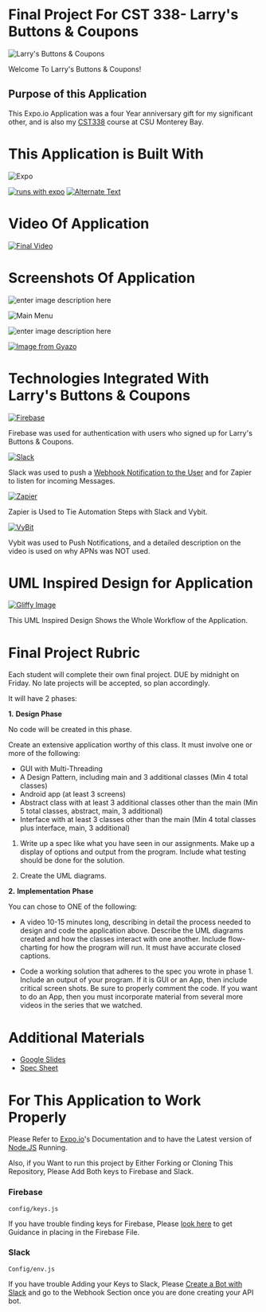
# Final Project For CST 338- Larry's Buttons & Coupons
![Larry's Buttons & Coupons](https://raw.githubusercontent.com/KFChinese/CST338_Final-Larrys_Buttons_and_Coupons/master/assets/images/Banner_img.png)

Welcome To Larry's Buttons & Coupons! 

## Purpose of this Application
This Expo.io Application was a four Year anniversary gift for my significant other, and is also my [CST338](https://catalog.csumb.edu/preview_course_nopop.php?catoid=1&coid=439) course at CSU Monterey Bay.

# This Application is Built With 
![Expo](https://github.com/expo/expo/raw/master/style/header.png)
  

[![runs with expo](https://img.shields.io/badge/Runs%20with%20Expo-000.svg?style=flat-square&logo=EXPO&labelColor=f3f3f3&logoColor=000)](https://expo.io/) [![Alternate Text](https://img.shields.io/badge/License-MIT-success.svg?style=flat-square&color=33CC12)]({https://github.com/KFChinese/CST338_Final-Larrys_Buttons_and_Coupons/blob/master/LICENSE} "MIT")

# Video Of Application
[![Final Video](https://raw.githubusercontent.com/KFChinese/CST338_Final-Larrys_Buttons_and_Coupons/master/assets/images/Main_Img.png)](https://youtu.be/zAH1daxSLfI "Final Video")

# Screenshots Of Application

![enter image description here](https://raw.githubusercontent.com/KFChinese/CST338_Final-Larrys_Buttons_and_Coupons/master/assets/images/Screen%20Shot%202020-12-27%20at%205.09.54%20AM.png)

![Main Menu](https://raw.githubusercontent.com/KFChinese/CST338_Final-Larrys_Buttons_and_Coupons/master/assets/images/Screen%20Shot%202020-12-27%20at%205.07.36%20AM.png)

![enter image description here](https://raw.githubusercontent.com/KFChinese/CST338_Final-Larrys_Buttons_and_Coupons/master/assets/images/Screen%20Shot%202020-12-27%20at%205.06.05%20AM.png)

[![Image from Gyazo](https://i.gyazo.com/3c73e07db7d53619842b7f32133959b9.gif)](https://gyazo.com/3c73e07db7d53619842b7f32133959b9)

# Technologies Integrated With Larry's Buttons & Coupons
[
![Firebase](https://github.com/KFChinese/CST338_Final-Larrys_Buttons_and_Coupons/blob/master/assets/images/google-firebase-logo.png?raw=true)](https://firebase.google.com/)

Firebase was used for authentication with users who signed up for Larry's Buttons & Coupons.

[![Slack](https://github.com/KFChinese/CST338_Final-Larrys_Buttons_and_Coupons/blob/master/assets/images/Screen-Shot-2019-01-17-at-2.29.34-PM.png?raw=true)](https://slack.com)

Slack was used to push a [Webhook Notification to the User](https://api.slack.com/messaging/webhooks) and for Zapier to listen for incoming Messages.

[![Zapier](https://github.com/KFChinese/CST338_Final-Larrys_Buttons_and_Coupons/blob/master/assets/images/zapier-logo.png?raw=true)](https://zapier.com)

Zapier is Used to Tie Automation Steps with Slack and Vybit. 

[![VyBit](https://github.com/KFChinese/CST338_Final-Larrys_Buttons_and_Coupons/blob/master/assets/images/Vybit.png?raw=true)](https://vybit.net/)

Vybit was used to Push Notifications, and a detailed description on the video is used on why APNs was NOT used.

# UML Inspired Design for Application
[![Gliffy Image](https://github.com/KFChinese/CST338_Final-Larrys_Buttons_and_Coupons/blob/master/assets/images/final_project.png?raw=true)
](https://go.gliffy.com/go/share/svb7sdwrbxf2t4i2fj4c)

This UML Inspired Design Shows the Whole Workflow of the Application.

# Final Project Rubric
 

Each student will complete their own final project. DUE by midnight on Friday. No late projects will be accepted, so plan accordingly.

It will have 2 phases:

**1.** **Design Phase**

No code will be created in this phase.

Create an extensive application worthy of this class. It must involve one or more of the following:

-   GUI with Multi-Threading
-   A Design Pattern, including main and 3 additional classes (Min 4 total classes)
-   Android app (at least 3 screens)
-   Abstract class with at least 3 additional classes other than the main (Min 5 total classes, abstract, main, 3 additional)
-   Interface with at least 3 classes other than the main (Min 4 total classes plus interface, main, 3 additional)

1.  Write up a spec like what you have seen in our assignments. Make up a display of options and output from the program. Include what testing should be done for the solution.  
    
2.  Create the UML diagrams.  
      
    

**2.**  **Implementation** **Phase**

You can chose to ONE of the following:

-   A video 10-15 minutes long, describing in detail the process needed to design and code the application above. Describe the UML diagrams created and how the classes interact with one another. Include flow-charting for how the program will run. It must have accurate closed captions.  
      
    
-   Code a working solution that adheres to the spec you wrote in phase 1. Include an output of your program. If it is GUI or an App, then include critical screen shots. Be sure to properly comment the code. If you want to do an App, then you must incorporate material from several more videos in the series that we watched.

# Additional Materials
- [Google Slides](https://docs.google.com/presentation/d/1ZzMKQ62QPT7TUkY5TL7euhpicShGGHA5dmbeWKEKmgI/edit?usp=sharing)
- [Spec Sheet](https://docs.google.com/document/d/1PiQXm5KoScYYYDMQvqHR2VLZRz4eEj6VMmaMWcUdIb0/edit?usp=sharing)
# For This Application to Work Properly
Please Refer to [Expo.io](https://expo.io)'s Documentation and to have the Latest version of [Node.JS](https://nodejs.org) Running.

Also, if you Want to run this project by Either Forking or Cloning This Repository, Please Add Both keys to Firebase and Slack. 



### Firebase

    config/keys.js
If you have trouble finding keys for Firebase, Please [look here](https://youtu.be/UFUGukGurlU?t=297) to get Guidance in placing in the Firebase File.

### Slack

    Config/env.js 
If you have trouble Adding your Keys to Slack, Please [Create a Bot with Slack](https://slack.com/help/articles/115005265703-Create-a-bot-for-your-workspace) and go to the Webhook Section once you are done creating your API bot.
